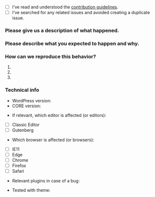 <!-- Please use this template when creating an issue. 
- Please check the boxes after you've created your issue.
- Please use the latest version of CORE.-->

* [ ] I've read and understood
  the [contribution guidelines](https://github.com/Wowholic/CORE/blob/master/.github/CONTRIBUTING.md).
* [ ] I've searched for any related issues and avoided creating a duplicate issue.

### Please give us a description of what happened.

### Please describe what you expected to happen and why.

### How can we reproduce this behavior?

1.
2.
3.

### Technical info

* WordPress version:
* CORE version:

<!-- You can check these boxes once you've created the issue. -->

* If relevant, which editor is affected (or editors):

- [ ] Classic Editor
- [ ] Gutenberg

<!-- You can check these boxes once you've created the issue. -->

* Which browser is affected (or browsers):

- [ ] IE11
- [ ] Edge
- [ ] Chrome
- [ ] Firefox
- [ ] Safari

* Relevant plugins in case of a bug:

<!-- Please make sure you can reproduce this bug with a default theme such as Twenty Twenty. Sometimes issues may occur due to theme conflicts. -->

* Tested with theme: